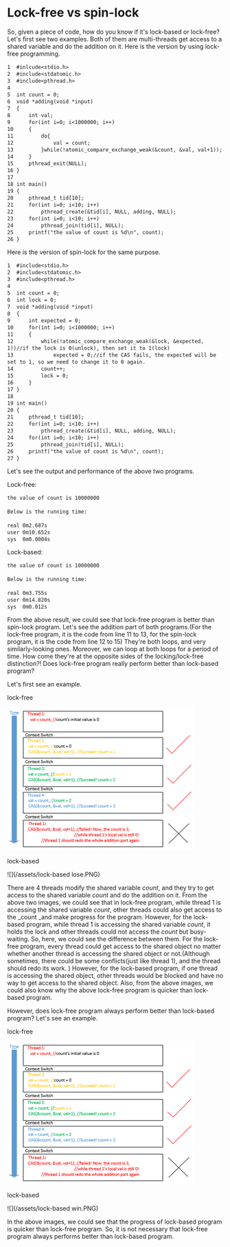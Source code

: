 # Lock-free vs spin-lock

So, given a piece of code, how do you know if it's lock-based or lock-free? Let's first see two examples. Both of them are multi-threads get access to a shared variable and do the addition on it. Here is the version by using lock-free programming.

```
1  #inlcude<stdio.h>
2  #include<stdatomic.h>
3  #include<pthread.h>
4
5  int count = 0;                     
6  void *adding(void *input)
7  {
8      int val;
9      for(int i=0; i<1000000; i++)
10     {
11         do{
12             val = count;
13         }while(!atomic_compare_exchange_weak(&count, &val, val+1));
14     }
15     pthread_exit(NULL);
16 }
17
18 int main()
19 {
20     pthread_t tid[10];
21     for(int i=0; i<10; i++)
22         pthread_create(&tid[i], NULL, adding, NULL);
23     for(int i=0; i<10; i++)
24         pthread_join(tid[i], NULL);
25     printf("the value of count is %d\n", count);
26 }
```

Here is the version of spin-lock for the same purpose.

```
1  #include<stdio.h>
2  #include<stdatomic.h>
3  #include<pthread.h>
4   
5  int count = 0;                     
6  int lock = 0;
7  void *adding(void *input)
8  {
9      int expected = 0;
10     for(int i=0; i<1000000; i++)
11     {
12         while(!atomic_compare_exchange_weak(&lock, &expected, 1))//if the lock is 0(unlock), then set it to 1(lock)
13             expected = 0;//if the CAS fails, the expected will be set to 1, so we need to change it to 0 again.
14         count++;
15         lock = 0;
16     }
17 }
18
19 int main()
20 {
21     pthread_t tid[10];
22     for(int i=0; i<10; i++)
23         pthread_create(&tid[i], NULL, adding, NULL);
24     for(int i=0; i<10; i++)
25         pthread_join(tid[i], NULL);
26     printf("the value of count is %d\n", count);
27 }
```

Let's see the output and performance of the above two programs.

Lock-free:

```
the value of count is 10000000

Below is the running time:

real 0m2.687s
user 0m10.652s
sys  0m0.0004s
```

Lock-based:

```
the value of count is 10000000

Below is the running time:

real 0m3.755s
user 0m14.820s
sys  0m0.012s
```

From the above result, we could see that lock-free program is better than spin-lock program. Let's see the addition part of both programs.\(For the lock-free program, it is the code from line 11 to 13, for the spin-lock program, it is the code from line 12 to 15\) They're both loops, and very similarly-looking ones. Moreover, we can loop at both loops for a period of time. How come they're at the opposite sides of the locking/lock-free distinction?! Does lock-free program really perform better than lock-based program?

Let's first see an example.

lock-free

![](/assets/lock-free-win.PNG)

lock-based

![](/assets/lock-based lose.PNG)

There are 4 threads modify the shared variable _count_, and they try to get access to the shared variable _count_ and do the addition on it. From the above two images, we could see that in lock-free program, while thread 1 is accessing the shared variable _count_, other threads could also get access to the _count _and make progress for the program. However, for the lock-based program, while thread 1 is accessing the shared variable _count_, it holds the lock and other threads could not access the _count_ but busy-waiting. So, here, we could see the difference between them. For the lock-free program, every thread could get access to the shared object no matter whether another thread is accessing the shared object or not.\(Although sometimes, there could be some conflicts\(just like thread 1\), and the thread should redo its work. \) However, for the lock-based program, if one thread is accessing the shared object, other threads would be blocked and have no way to get access to the shared object. Also, from the above images, we could also know why the above lock-free program is quicker than lock-based program.

However, does lock-free program always perform better than lock-based program? Let's see an example.

lock-free

![](/assets/lock-free-win.PNG)

lock-based

![](/assets/lock-based win.PNG)

In the above images, we could see that the progress of lock-based program is quicker than lock-free program. So, it is not necessary that lock-free program always performs better than lock-based program.

